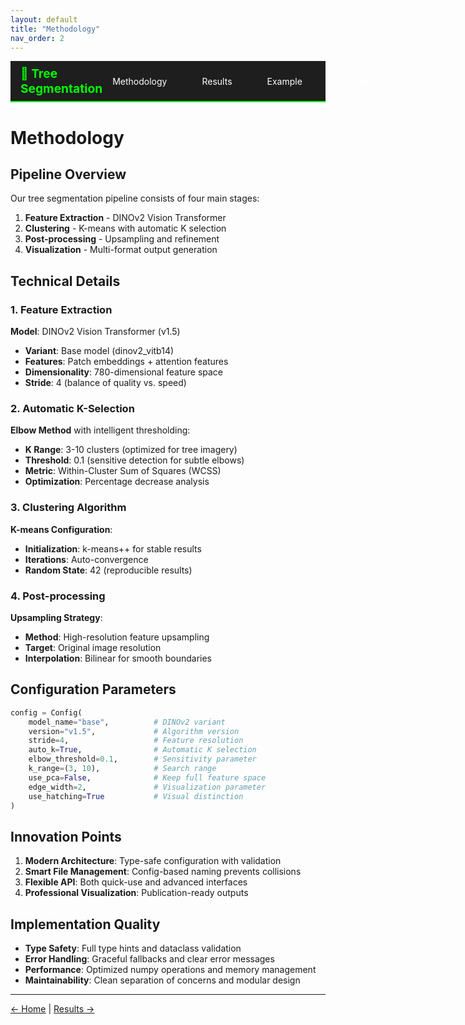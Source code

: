 ```yaml
---
layout: default
title: "Methodology"
nav_order: 2
---
```


<nav class="tree-seg-navbar">
  <div class="navbar-container">
    <a href="{{ '/' | relative_url }}" class="navbar-home">🌳 Tree Segmentation</a>
    <div class="navbar-links">
      <a href="{{ '/methodology' | relative_url }}">Methodology</a>
      <a href="{{ '/results' | relative_url }}">Results</a>
      <a href="{{ '/complete_example' | relative_url }}">Example</a>
      <a href="{{ '/parameter_comparison' | relative_url }}">Comparison</a>
      <a href="{{ '/analysis' | relative_url }}">Analysis</a>
    </div>
  </div>
</nav>

<style>
.tree-seg-navbar {
  background-color: #1e1e1e;
  border-bottom: 2px solid #00ff00;
  padding: 0.5rem 0;
  margin-bottom: 2rem;
}

.navbar-container {
  max-width: 1200px;
  margin: 0 auto;
  display: flex;
  justify-content: space-between;
  align-items: center;
  padding: 0 1rem;
}

.navbar-home {
  color: #00ff00 !important;
  text-decoration: none !important;
  font-weight: bold;
  font-size: 1.2rem;
}

.navbar-links {
  display: flex;
  gap: 1.5rem;
}

.navbar-links a {
  color: #fff !important;
  text-decoration: none !important;
  padding: 0.5rem 1rem;
  border-radius: 4px;
  transition: background-color 0.3s ease;
}

.navbar-links a:hover {
  background-color: #333;
  color: #00ff00 !important;
}

@media (max-width: 768px) {
  .navbar-container {
    flex-direction: column;
    gap: 1rem;
  }
  
  .navbar-links {
    flex-wrap: wrap;
    justify-content: center;
    gap: 1rem;
  }
}
</style>

# Methodology

## Pipeline Overview

Our tree segmentation pipeline consists of four main stages:

1. **Feature Extraction** - DINOv2 Vision Transformer
2. **Clustering** - K-means with automatic K selection
3. **Post-processing** - Upsampling and refinement
4. **Visualization** - Multi-format output generation

## Technical Details

### 1. Feature Extraction

**Model**: DINOv2 Vision Transformer (v1.5)
- **Variant**: Base model (dinov2_vitb14)
- **Features**: Patch embeddings + attention features
- **Dimensionality**: 780-dimensional feature space
- **Stride**: 4 (balance of quality vs. speed)

### 2. Automatic K-Selection

**Elbow Method** with intelligent thresholding:
- **K Range**: 3-10 clusters (optimized for tree imagery)
- **Threshold**: 0.1 (sensitive detection for subtle elbows)
- **Metric**: Within-Cluster Sum of Squares (WCSS)
- **Optimization**: Percentage decrease analysis

### 3. Clustering Algorithm

**K-means Configuration**:
- **Initialization**: k-means++ for stable results
- **Iterations**: Auto-convergence
- **Random State**: 42 (reproducible results)

### 4. Post-processing

**Upsampling Strategy**:
- **Method**: High-resolution feature upsampling
- **Target**: Original image resolution
- **Interpolation**: Bilinear for smooth boundaries

## Configuration Parameters

```python
config = Config(
    model_name="base",          # DINOv2 variant
    version="v1.5",             # Algorithm version
    stride=4,                   # Feature resolution
    auto_k=True,                # Automatic K selection
    elbow_threshold=0.1,        # Sensitivity parameter
    k_range=(3, 10),            # Search range
    use_pca=False,              # Keep full feature space
    edge_width=2,               # Visualization parameter
    use_hatching=True           # Visual distinction
)
```

## Innovation Points

1. **Modern Architecture**: Type-safe configuration with validation
2. **Smart File Management**: Config-based naming prevents collisions
3. **Flexible API**: Both quick-use and advanced interfaces
4. **Professional Visualization**: Publication-ready outputs

## Implementation Quality

- **Type Safety**: Full type hints and dataclass validation
- **Error Handling**: Graceful fallbacks and clear error messages
- **Performance**: Optimized numpy operations and memory management
- **Maintainability**: Clean separation of concerns and modular design

---

[← Home](index.html) | [Results →](results.html)